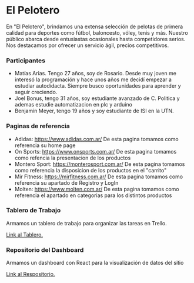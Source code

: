 # El Pelotero

En "El Pelotero", brindamos una extensa selección de pelotas de primera calidad para deportes como fútbol, baloncesto, vóley, tenis y más. Nuestro público abarca desde entusiastas ocasionales hasta competidores serios. Nos destacamos por ofrecer un servicio ágil, precios competitivos.

### Participantes

* Matías Arias. Tengo 27 años, soy de Rosario. Desde muy joven me interesó la programación y hace unos años me decidí empezar a estudiar autodidacta. Siempre busco oportunidades para aprender y seguir creciendo. 
* Joel Bonus, tengo 31 años, soy estudiante avanzado de C. Politica y ademas estudie automatizacion en plc y arduino
* Benjamin Meyer, tengo 19 años y soy estudiante de ISI en la UTN.

### Paginas de referencia

* Adidas: https://www.adidas.com.ar/ De esta pagina tomamos como referencia su home page
* On Sports: https://www.onsports.com.ar/ De esta pagina tomamos como refencia la presentacion de los productos
* Montero Sport: https://monterosport.com.ar/ De esta pagina tomamos como referencia la disposicion de los productos en el "carrito"
* Mir Fitness: https://mirfitness.com.ar/ De esta pagina tomamos como referencia su apartado de Registro y LogIn
* Molten: https://www.molten.com.ar/ De esta pagina tomamos como referencia el apartado en categorias para los distintos productos

### Tablero de Trabajo

Armamos un tablero de trabajo para organizar las tareas en Trello. 

[Link al Tablero.](https://trello.com/b/pke50MBH/proyecto-integrador)

### Repositorio del Dashboard 

Armamos un dashboard con React para la visualización de datos del sitio

[Link al Respositorio.](https://github.com/benjameyer/el-pelotero-dashboard)